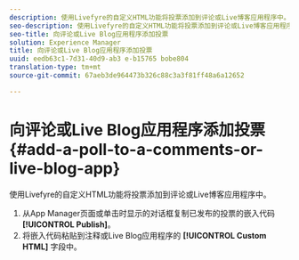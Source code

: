 ```yaml
---
description: 使用Livefyre的自定义HTML功能将投票添加到评论或Live博客应用程序中。
seo-description: 使用Livefyre的自定义HTML功能将投票添加到评论或Live博客应用程序中。
seo-title: 向评论或Live Blog应用程序添加投票
solution: Experience Manager
title: 向评论或Live Blog应用程序添加投票
uuid: eedb63c1-7d31-40d9-ab3 e-b15765 bobe804
translation-type: tm+mt
source-git-commit: 67aeb3de964473b326c88c3a3f81ff48a6a12652

---
```



# 向评论或Live Blog应用程序添加投票{#add-a-poll-to-a-comments-or-live-blog-app}

使用Livefyre的自定义HTML功能将投票添加到评论或Live博客应用程序中。

1. 从App Manager页面或单击时显示的对话框复制已发布的投票的嵌入代码 **[!UICONTROL Publish]**。
1. 将嵌入代码粘贴到注释或Live Blog应用程序的 **[!UICONTROL Custom HTML]** 字段中。
